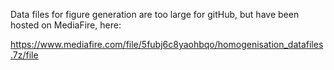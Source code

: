 Data files for figure generation are too large for gitHub, but have been hosted on MediaFire, here:

https://www.mediafire.com/file/5fubj6c8yaohbqo/homogenisation_datafiles.7z/file